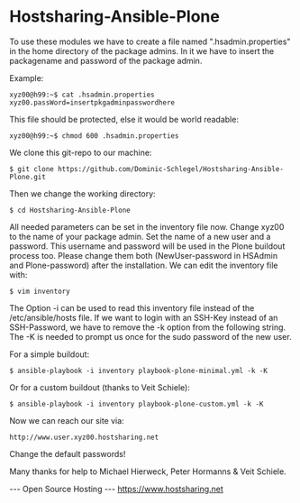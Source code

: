 Hostsharing-Ansible-Plone
=========================

To use these modules we have to create a file named ".hsadmin.properties" in the home directory of the package admins. In it we have to insert the packagename and password of the package admin. 

Example:

    xyz00@h99:~$ cat .hsadmin.properties 
    xyz00.passWord=insertpkgadminpasswordhere

This file should be protected, else it would be world readable:

    xyz00@h99:~$ chmod 600 .hsadmin.properties

We clone this git-repo to our machine:

    $ git clone https://github.com/Dominic-Schlegel/Hostsharing-Ansible-Plone.git

Then we change the working directory:

    $ cd Hostsharing-Ansible-Plone

All needed parameters can be set in the inventory file now. Change xyz00 to the name of your package admin. Set the name of a new user and a password. This username and password will be used in the Plone buildout process too. Please change them both (NewUser-password in HSAdmin and Plone-password) after the installation. We can edit the inventory file with:

    $ vim inventory
    
The Option -i can be used to read this inventory file instead of the /etc/ansible/hosts file. If we want to login with an SSH-Key instead of an SSH-Password, we have to remove the -k option from the following string. The -K is needed to prompt us once for the sudo password of the new user.

For a simple buildout:

    $ ansible-playbook -i inventory playbook-plone-minimal.yml -k -K
    
Or for a custom buildout (thanks to Veit Schiele):

    $ ansible-playbook -i inventory playbook-plone-custom.yml -k -K

Now we can reach our site via:

    http://www.user.xyz00.hostsharing.net

Change the default passwords!

Many thanks for help to Michael Hierweck, Peter Hormanns & Veit Schiele.

--- Open Source Hosting ---
 https://www.hostsharing.net

